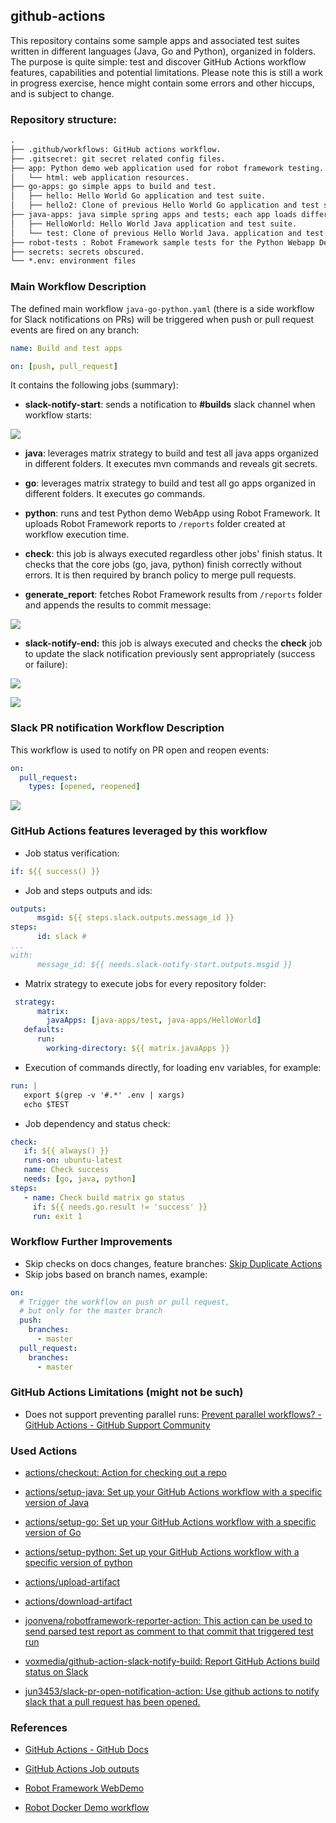 ## github-actions

This repository contains some sample apps and associated test suites written in different languages (Java, Go and Python), organized in folders.
The purpose is quite simple: test and discover GitHub Actions workflow features, capabilities and potential limitations.
Please note this is still a work in progress exercise, hence might contain some errors and other hiccups, and is subject to change.

### Repository structure:

```txt
.
├── .github/workflows: GitHub actions workflow.
├── .gitsecret: git secret related config files.
├── app: Python demo web application used for robot framework testing.
│   └── html: web application resources.
├── go-apps: go simple apps to build and test.
│   ├── hello: Hello World Go application and test suite.
│   ├── hello2: Clone of previous Hello World Go application and test suite.
├── java-apps: java simple spring apps and tests; each app loads different env variables from .env file.
│   ├── HelloWorld: Hello World Java application and test suite.
│   └── test: Clone of previous Hello World Java. application and test suite.
├── robot-tests : Robot Framework sample tests for the Python Webapp Demo.
├── secrets: secrets obscured.
└── *.env: environment files
```

### Main Workflow Description

The defined main workflow  ```java-go-python.yaml``` (there is a side workflow for Slack notifications on PRs) will be triggered when push or pull request events are fired on any branch:

```yaml
name: Build and test apps

on: [push, pull_request]
```

It contains the following jobs (summary):

- **slack-notify-start**: sends a notification to **#builds** slack channel when workflow starts:

![](./images/slack-notification-start.png)

- **java**: leverages matrix strategy to build and test all java apps organized in different folders. It executes mvn commands and reveals git secrets.

- **go**: leverages matrix strategy to build and test all go apps organized in different folders. It executes go commands.

- **python**: runs and test Python demo WebApp using Robot Framework. It uploads Robot Framework reports to ```/reports``` folder created at workflow execution time.

- **check**: this job is always executed regardless other jobs' finish status. It checks that the core jobs (go, java, python) finish correctly without errors. It is then required by branch policy to merge pull requests.

- **generate_report**: fetches Robot Framework results from ```/reports``` folder and appends the results to commit message:

![](./images/robot-results.png)

- **slack-notify-end:** this job is always executed and checks the **check** job to update the slack notification previously sent appropriately (success or failure):

![](./images/slack-notifications-success.png)

![](./images/slack-notification-fail.png)

### Slack PR notification Workflow Description

This workflow is used to notify on PR open and reopen events:

```yaml
on:
  pull_request:
    types: [opened, reopened]
```

![](./images/slack-notification-pr.png)

### GitHub Actions features leveraged by this workflow

- Job status verification: 

```yaml
if: ${{ success() }}
```

- Job and steps outputs and ids:

```yaml
outputs:
      msgid: ${{ steps.slack.outputs.message_id }}
steps:
      id: slack #
...
with:
      message_id: ${{ needs.slack-notify-start.outputs.msgid }}
```

- Matrix strategy to execute jobs for every repository folder:

```yaml
 strategy:
      matrix:
        javaApps: [java-apps/test, java-apps/HelloWorld]
   defaults:
      run:
        working-directory: ${{ matrix.javaApps }}
```

- Execution of commands directly, for loading env variables, for example:

```yaml
run: |
   export $(grep -v '#.*' .env | xargs)
   echo $TEST
```

- Job dependency and status check:

```yaml
check:
   if: ${{ always() }}
   runs-on: ubuntu-latest
   name: Check success
   needs: [go, java, python]
steps:
   - name: Check build matrix go status
     if: ${{ needs.go.result != 'success' }}
     run: exit 1
```

### Workflow Further Improvements

- Skip checks on docs changes, feature branches: [Skip Duplicate Actions](https://github.com/fkirc/skip-duplicate-actions)
- Skip jobs based on branch names,  example:

```yaml
on:
  # Trigger the workflow on push or pull request,
  # but only for the master branch
  push:
    branches:
      - master
  pull_request:
    branches:
      - master
```

### GitHub Actions Limitations (might not be such)

- Does not support preventing parallel runs: [Prevent parallel workflows? - GitHub Actions - GitHub Support Community](https://github.community/t/prevent-parallel-workflows/16370)

### Used Actions

- [actions/checkout: Action for checking out a repo](https://github.com/actions/checkout)

- [actions/setup-java: Set up your GitHub Actions workflow with a specific version of Java](https://github.com/actions/setup-java)

- [actions/setup-go: Set up your GitHub Actions workflow with a specific version of Go](https://github.com/actions/setup-go)

- [actions/setup-python: Set up your GitHub Actions workflow with a specific version of python](https://github.com/actions/setup-python)

- [actions/upload-artifact](https://github.com/actions/upload-artifact)

- [actions/download-artifact](https://github.com/actions/download-artifact)

- [joonvena/robotframework-reporter-action: This action can be used to send parsed test report as comment to that commit that triggered test run](https://github.com/joonvena/robotframework-reporter-action)

- [voxmedia/github-action-slack-notify-build: Report GitHub Actions build status on Slack](https://github.com/voxmedia/github-action-slack-notify-build)

- [jun3453/slack-pr-open-notification-action: Use github actions to notify slack that a pull request has been opened.](https://github.com/jun3453/slack-pr-open-notification-action)

### References

- [GitHub Actions - GitHub Docs](https://docs.github.com/es/free-pro-team@latest/actions)

- [GitHub Actions Job outputs](https://stackoverflow.com/questions/59175332/using-output-from-a-previous-job-in-a-new-one-in-a-github-action)

- [Robot Framework WebDemo](https://github.com/robotframework/WebDemo)

- [Robot Docker Demo workflow](https://github.com/laojala/robot_docker_demo)
